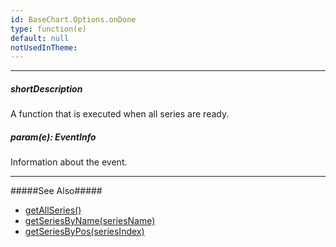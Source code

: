 ```yaml
---
id: BaseChart.Options.onDone
type: function(e)
default: null
notUsedInTheme: 
---
```

---
##### shortDescription
A function that is executed when all series are ready.

##### param(e): EventInfo
Information about the event.

---
#####See Also#####
- [getAllSeries()](/api-reference/10%20UI%20Components/BaseChart/3%20Methods/getAllSeries().md '{basewidgetpath}/Methods/#getAllSeries')
- [getSeriesByName(seriesName)](/api-reference/10%20UI%20Components/BaseChart/3%20Methods/getSeriesByName(seriesName).md '{basewidgetpath}/Methods/#getSeriesByNameseriesName')
- [getSeriesByPos(seriesIndex)](/api-reference/10%20UI%20Components/BaseChart/3%20Methods/getSeriesByPos(seriesIndex).md '{basewidgetpath}/Methods/#getSeriesByPosseriesIndex')